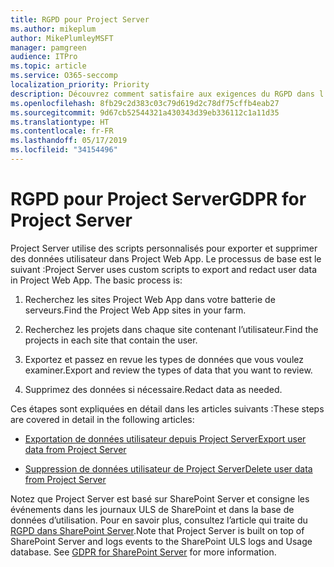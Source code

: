 ```yaml
---
title: RGPD pour Project Server
ms.author: mikeplum
author: MikePlumleyMSFT
manager: pamgreen
audience: ITPro
ms.topic: article
ms.service: O365-seccomp
localization_priority: Priority
description: Découvrez comment satisfaire aux exigences du RGPD dans l’environnement Project Server local.
ms.openlocfilehash: 8fb29c2d383c03c79d619d2c78df75cffb4eab27
ms.sourcegitcommit: 9d67cb52544321a430343d39eb336112c1a11d35
ms.translationtype: HT
ms.contentlocale: fr-FR
ms.lasthandoff: 05/17/2019
ms.locfileid: "34154496"
---
```

# <a name="gdpr-for-project-server"></a><span data-ttu-id="955d2-103">RGPD pour Project Server</span><span class="sxs-lookup"><span data-stu-id="955d2-103">GDPR for Project Server</span></span>

<span data-ttu-id="955d2-p101">Project Server utilise des scripts personnalisés pour exporter et supprimer des données utilisateur dans Project Web App. Le processus de base est le suivant :</span><span class="sxs-lookup"><span data-stu-id="955d2-p101">Project Server uses custom scripts to export and redact user data in Project Web App. The basic process is:</span></span>

1.  <span data-ttu-id="955d2-106">Recherchez les sites Project Web App dans votre batterie de serveurs.</span><span class="sxs-lookup"><span data-stu-id="955d2-106">Find the Project Web App sites in your farm.</span></span>

2.  <span data-ttu-id="955d2-107">Recherchez les projets dans chaque site contenant l’utilisateur.</span><span class="sxs-lookup"><span data-stu-id="955d2-107">Find the projects in each site that contain the user.</span></span>

3.  <span data-ttu-id="955d2-108">Exportez et passez en revue les types de données que vous voulez examiner.</span><span class="sxs-lookup"><span data-stu-id="955d2-108">Export and review the types of data that you want to review.</span></span>

4.  <span data-ttu-id="955d2-109">Supprimez des données si nécessaire.</span><span class="sxs-lookup"><span data-stu-id="955d2-109">Redact data as needed.</span></span>

<span data-ttu-id="955d2-110">Ces étapes sont expliquées en détail dans les articles suivants :</span><span class="sxs-lookup"><span data-stu-id="955d2-110">These steps are covered in detail in the following articles:</span></span>

- [<span data-ttu-id="955d2-111">Exportation de données utilisateur depuis Project Server</span><span class="sxs-lookup"><span data-stu-id="955d2-111">Export user data from Project Server</span></span>](/Project/export-user-data-from-project-server?toc=/Office365/Enterprise/toc.json)

- [<span data-ttu-id="955d2-112">Suppression de données utilisateur de Project Server</span><span class="sxs-lookup"><span data-stu-id="955d2-112">Delete user data from Project Server</span></span>](/Project/delete-user-data-from-project-server?toc=/Office365/Enterprise/toc.json)


<span data-ttu-id="955d2-p102">Notez que Project Server est basé sur SharePoint Server et consigne les événements dans les journaux ULS de SharePoint et dans la base de données d’utilisation. Pour en savoir plus, consultez l’article qui traite du [RGPD dans SharePoint Server](gdpr-for-sharepoint-server.md).</span><span class="sxs-lookup"><span data-stu-id="955d2-p102">Note that Project Server is built on top of SharePoint Server and logs events to the SharePoint ULS logs and Usage database. See [GDPR for SharePoint Server](gdpr-for-sharepoint-server.md) for more information.</span></span>
